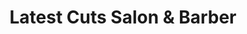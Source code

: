---
title: "Latest Cuts Salon & Barber"
url: /sulphur/latest-cuts-salon-and-barber/
shop: hairdresser
---